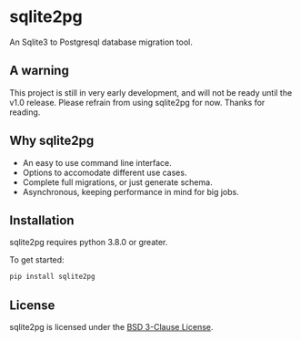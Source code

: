 # sqlite2pg

An Sqlite3 to Postgresql database migration tool.

## A warning

This project is still in very early development, and will not be ready until the v1.0 release.
Please refrain from using sqlite2pg for now. Thanks for reading.

## Why sqlite2pg

 - An easy to use command line interface.
 - Options to accomodate different use cases.
 - Complete full migrations, or just generate schema.
 - Asynchronous, keeping performance in mind for big jobs.

## Installation

sqlite2pg requires python 3.8.0 or greater.

To get started:
```bash
pip install sqlite2pg
```

## License

sqlite2pg is licensed under the [BSD 3-Clause License](https://github.com/Jonxslays/sqlite2pg/blob/master/LICENSE).
